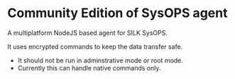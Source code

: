# Community Edition of SysOPS agent

A multiplatform NodeJS based agent for SILK SysOPS.

It uses encrypted commands to keep the data transfer safe.

+ It should not be run in adminstrative mode or root mode.
+ Currently this can handle native commands only.
